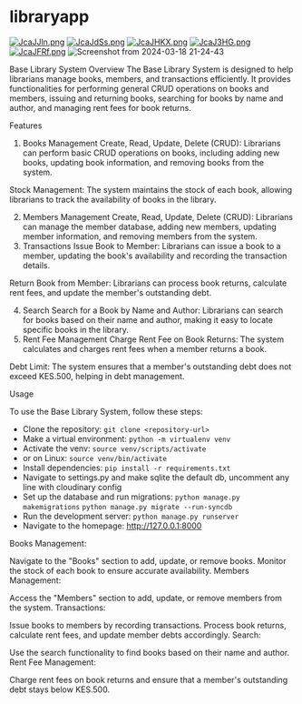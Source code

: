 # libraryapp


[![JcaJJln.png](https://iili.io/JcaJJln.png)](https://freeimage.host/)
[![JcaJdSs.png](https://iili.io/JcaJdSs.png)](https://freeimage.host/)
[![JcaJHKX.png](https://iili.io/JcaJHKX.png)](https://freeimage.host/)
[![JcaJ3HG.png](https://iili.io/JcaJ3HG.png)](https://freeimage.host/)
[![JcaJFRf.png](https://iili.io/JcaJFRf.png)](https://freeimage.host/)
![Screenshot from 2024-03-18 21-24-43](https://github.com/wathika-eng/libraryapp/assets/71040609/7af9fff8-b697-42c0-8ff4-968d41ae8576)


Base Library System
Overview
The Base Library System is designed to help librarians manage books, members, and transactions efficiently. It provides functionalities for performing general CRUD operations on books and members, issuing and returning books, searching for books by name and author, and managing rent fees for book returns.

Features

1. Books Management
   Create, Read, Update, Delete (CRUD): Librarians can perform basic CRUD operations on books, including adding new books, updating book information, and removing books from the system.

Stock Management: The system maintains the stock of each book, allowing librarians to track the availability of books in the library.

2. Members Management
   Create, Read, Update, Delete (CRUD): Librarians can manage the member database, adding new members, updating member information, and removing members from the system.
3. Transactions
   Issue Book to Member: Librarians can issue a book to a member, updating the book's availability and recording the transaction details.

Return Book from Member: Librarians can process book returns, calculate rent fees, and update the member's outstanding debt.

4. Search
   Search for a Book by Name and Author: Librarians can search for books based on their name and author, making it easy to locate specific books in the library.
5. Rent Fee Management
   Charge Rent Fee on Book Returns: The system calculates and charges rent fees when a member returns a book.

Debt Limit: The system ensures that a member's outstanding debt does not exceed KES.500, helping in debt management.

Usage

To use the Base Library System, follow these steps:

- Clone the repository: `git clone <repository-url>`
- Make a virtual environment: `python -m virtualenv venv`
- Activate the venv: `source venv/scripts/activate`
- or on Linux: `source venv/bin/activate`
- Install dependencies: `pip install -r requirements.txt`
- Navigate to settings.py and make sqlite the default db, uncomment any line with cloudinary config
- Set up the database and run migrations: `python manage.py makemigrations` `python manage.py migrate --run-syncdb`
- Run the development server: `python manage.py runserver`
- Navigate to the homepage: http://127.0.0.1:8000

Books Management:

Navigate to the "Books" section to add, update, or remove books.
Monitor the stock of each book to ensure accurate availability.
Members Management:

Access the "Members" section to add, update, or remove members from the system.
Transactions:

Issue books to members by recording transactions.
Process book returns, calculate rent fees, and update member debts accordingly.
Search:

Use the search functionality to find books based on their name and author.
Rent Fee Management:

Charge rent fees on book returns and ensure that a member's outstanding debt stays below KES.500.
